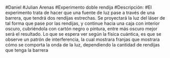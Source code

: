 #Daniel 
#Julian Arenas
#Experimento doble rendija 
#Descripción:
#El experimento trata de hacer que una fuente de luz pase a través de una barrera, que tendrá dos rendijas estrechas.
Se proyectará la luz del láser de tal forma que pase por las rendijas, y continue hacia una caja con interior oscuro, cubriéndola con cartón negro o pintura, entre más oscuro mejor será el resultado.
Lo que se espera ver según la física cuántica, es que se observe un patrón de interferencia, la cual mostrara franjas que mostrara cómo se comporta la onda de la luz, dependiendo la cantidad de rendijas que tenga la barrera
